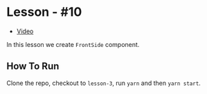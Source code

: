 # Lesson - #10

* [Video](https://www.youtube.com/watch?v=Zfc5DbQgUrQ)

In this lesson we create `FrontSide` component.

## How To Run

Clone the repo, checkout to `lesson-3`, run `yarn` and then `yarn start`.
